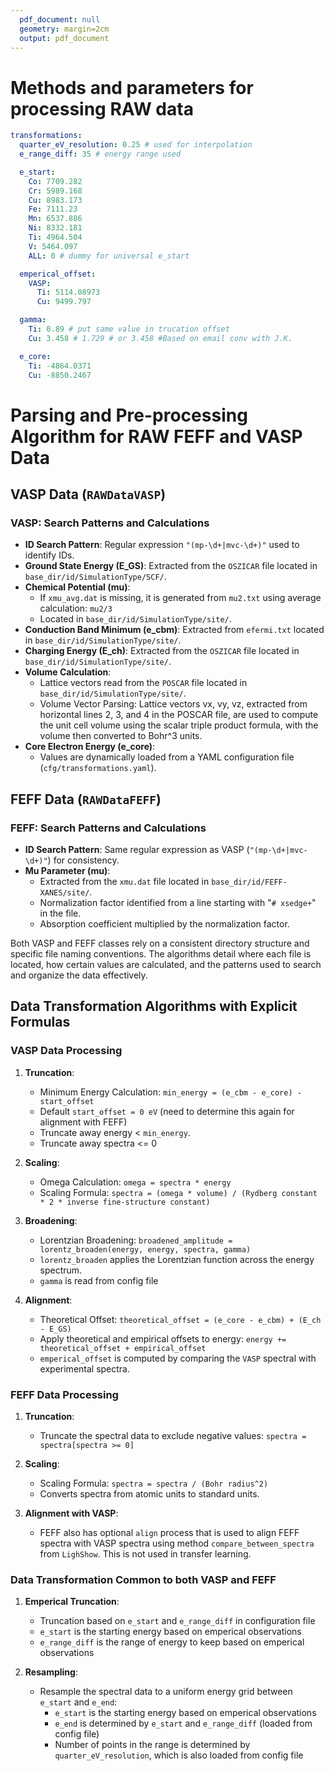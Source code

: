 ```yaml
---
  pdf_document: null
  geometry: margin=2cm
  output: pdf_document
---
```


# Methods and parameters for processing RAW data

```yaml
transformations:
  quarter_eV_resolution: 0.25 # used for interpolation
  e_range_diff: 35 # energy range used

  e_start:
    Co: 7709.282
    Cr: 5989.168
    Cu: 8983.173
    Fe: 7111.23
    Mn: 6537.886
    Ni: 8332.181
    Ti: 4964.504
    V: 5464.097
    ALL: 0 # dummy for universal e_start

  emperical_offset:
    VASP:
      Ti: 5114.08973
      Cu: 9499.797

  gamma:
    Ti: 0.89 # put same value in trucation offset
    Cu: 3.458 # 1.729 # or 3.458 #Based on email conv with J.K.

  e_core:
    Ti: -4864.0371
    Cu: -8850.2467
```

# Parsing and Pre-processing Algorithm for RAW FEFF and VASP Data

## VASP Data (`RAWDataVASP`)

### VASP: Search Patterns and Calculations

- **ID Search Pattern**: Regular expression `"(mp-\d+|mvc-\d+)"` used to
  identify IDs.
- **Ground State Energy (E_GS)**: Extracted from the `OSZICAR` file located in
  `base_dir/id/SimulationType/SCF/`.
- **Chemical Potential (mu)**:
  - If `xmu_avg.dat` is missing, it is generated from `mu2.txt` using average
    calculation: `mu2/3`
  - Located in `base_dir/id/SimulationType/site/`.
- **Conduction Band Minimum (e_cbm)**: Extracted from `efermi.txt` located in
  `base_dir/id/SimulationType/site/`.
- **Charging Energy (E_ch)**: Extracted from the `OSZICAR` file located in
  `base_dir/id/SimulationType/site/`.
- **Volume Calculation**:
  - Lattice vectors read from the `POSCAR` file located in
    `base_dir/id/SimulationType/site/`.
  - Volume Vector Parsing: Lattice vectors vx, vy, vz, extracted from
    horizontal lines 2, 3, and 4 in the POSCAR file, are used to compute the
    unit cell volume using the scalar triple product formula, with the volume
    then converted to Bohr^3 units.
- **Core Electron Energy (e_core)**:
  - Values are dynamically loaded from a YAML configuration file
    (`cfg/transformations.yaml`).

## FEFF Data (`RAWDataFEFF`)

### FEFF: Search Patterns and Calculations

- **ID Search Pattern**: Same regular expression as VASP (`"(mp-\d+|mvc-\d+)"`) for consistency.
- **Mu Parameter (mu)**:
  - Extracted from the `xmu.dat` file located in `base_dir/id/FEFF-XANES/site/`.
  - Normalization factor identified from a line starting with "`# xsedge+`" in the file.
  - Absorption coefficient multiplied by the normalization factor.

Both VASP and FEFF classes rely on a consistent directory structure and specific file naming conventions. The algorithms detail where each file is located, how certain values are calculated, and the patterns used to search and organize the data effectively.

## Data Transformation Algorithms with Explicit Formulas

### VASP Data Processing

1. **Truncation**:

   - Minimum Energy Calculation: `min_energy = (e_cbm - e_core) - start_offset`
   - Default `start_offset = 0 eV` (need to determine this again for alignment with FEFF)
   - Truncate away energy < `min_energy`.
   - Truncate away spectra <= 0

2. **Scaling**:

   - Omega Calculation: `omega = spectra * energy`
   - Scaling Formula: `spectra = (omega * volume) / (Rydberg constant * 2 * inverse fine-structure constant)`

3. **Broadening**:

   - Lorentzian Broadening: `broadened_amplitude = lorentz_broaden(energy, energy, spectra, gamma)`
   - `lorentz_broaden` applies the Lorentzian function across the energy spectrum.
   - `gamma` is read from config file

4. **Alignment**:

   - Theoretical Offset: `theoretical_offset = (e_core - e_cbm) + (E_ch - E_GS)`
   - Apply theoretical and empirical offsets to energy: `energy += theoretical_offset + empirical_offset`
   - `emperical_offset` is computed by comparing the `VASP` spectral with experimental spectra.

### FEFF Data Processing

1. **Truncation**:

   - Truncate the spectral data to exclude negative values: `spectra = spectra[spectra >= 0]`

2. **Scaling**:

   - Scaling Formula: `spectra = spectra / (Bohr radius^2)`
   - Converts spectra from atomic units to standard units.

3. **Alignment with VASP**:

   - FEFF also has optional `align` process that is used to align FEFF spectra
     with VASP spectra using method `compare_between_spectra` from `LighShow`. This is not used in transfer learning.

### Data Transformation Common to both VASP and FEFF

1. **Emperical Truncation**:

   - Truncation based on `e_start` and `e_range_diff` in configuration file
   - `e_start` is the starting energy based on emperical observations
   - `e_range_diff` is the range of energy to keep based on emperical observations

2. **Resampling**:

   - Resample the spectral data to a uniform energy grid between `e_start` and
     `e_end`:
     - `e_start` is the starting energy based on emperical observations
     - `e_end` is determined by `e_start` and `e_range_diff` (loaded from
       config file)
     - Number of points in the range is determined by `quarter_eV_resolution`,
       which is also loaded from config file
